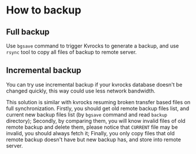 # How to backup
## Full backup
Use `bgsave` command to trigger Kvrocks to generate a backup, and use `rsync` tool to copy all files of backup to remote server.

## Incremental backup
You can try use incremental backup if your kvrocks database doesn't be changed quickly, this way could use less network bandwidth.

This solution is similar with kvrocks resuming broken transfer based files on full synchronization.
Firstly, you should get old remote backup files list, and current new backup files list (by `bgsave` command and read `backup` directory); Secondly, by comparing them, you will know invalid files of old remote backup and delete them, please notice that `CURRENT` file may be invalid, you should always fetch it; Finally, you only copy files that old remote backup doesn't have but new backup has, and store into remote server.
